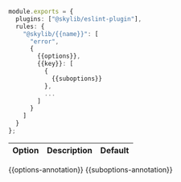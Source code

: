 ```ts
module.exports = {
  plugins: ["@skylib/eslint-plugin"],
  rules: {
    "@skylib/{{name}}": [
      "error",
      {
        {{options}},
        {{key}}: [
          {
            {{suboptions}}
          },
          ...
        ]
      }
    ]
  }
};
```

| Option | Description | Default |
| :----- | :----- | :----- |
{{options-annotation}}
{{suboptions-annotation}}
